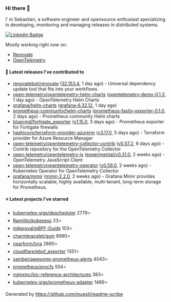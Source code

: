 ### Hi there 👋

I’ m Sebastian, a software engineer and opensource enthusiast specializing in developing, monitoring and managing releases in distributed systems.

[![Linkedin Badge](https://img.shields.io/badge/-LinkedIn-blue?style=flat&logo=Linkedin&logoColor=white&link=https://www.linkedin.com/in/sebastian-poxhofer/)](https://www.linkedin.com/in/sebastian-poxhofer/)

Mostly working right now on:
- [Renovate](https://github.com/renovatebot/renovate)
- [OpenTelemetry](https://github.com/open-telemetry)



#### 🚀 Latest releases I've contributed to

- [renovatebot/renovate](https://github.com/renovatebot/renovate) ([32.153.4](https://github.com/renovatebot/renovate/releases/tag/32.153.4), 1 day ago) - Universal dependency update tool that fits into your workflows.
- [open-telemetry/opentelemetry-helm-charts](https://github.com/open-telemetry/opentelemetry-helm-charts) ([opentelemetry-demo-0.1.3](https://github.com/open-telemetry/opentelemetry-helm-charts/releases/tag/opentelemetry-demo-0.1.3), 1 day ago) - OpenTelemetry Helm Charts
- [grafana/helm-charts](https://github.com/grafana/helm-charts) ([grafana-6.32.12](https://github.com/grafana/helm-charts/releases/tag/grafana-6.32.12), 1 day ago)
- [prometheus-community/helm-charts](https://github.com/prometheus-community/helm-charts) ([prometheus-fastly-exporter-0.1.0](https://github.com/prometheus-community/helm-charts/releases/tag/prometheus-fastly-exporter-0.1.0), 2 days ago) - Prometheus community Helm charts
- [bluecmd/fortigate_exporter](https://github.com/bluecmd/fortigate_exporter) ([v1.15.0](https://github.com/bluecmd/fortigate_exporter/releases/tag/v1.15.0), 3 days ago) - Prometheus exporter for Fortigate firewalls
- [hashicorp/terraform-provider-azurerm](https://github.com/hashicorp/terraform-provider-azurerm) ([v3.17.0](https://github.com/hashicorp/terraform-provider-azurerm/releases/tag/v3.17.0), 5 days ago) - Terraform provider for Azure Resource Manager
- [open-telemetry/opentelemetry-collector-contrib](https://github.com/open-telemetry/opentelemetry-collector-contrib) ([v0.57.2](https://github.com/open-telemetry/opentelemetry-collector-contrib/releases/tag/v0.57.2), 6 days ago) - Contrib repository for the OpenTelemetry Collector
- [open-telemetry/opentelemetry-js](https://github.com/open-telemetry/opentelemetry-js) ([experimental/v0.31.0](https://github.com/open-telemetry/opentelemetry-js/releases/tag/experimental%2Fv0.31.0), 2 weeks ago) - OpenTelemetry JavaScript Client
- [open-telemetry/opentelemetry-operator](https://github.com/open-telemetry/opentelemetry-operator) ([v0.56.0](https://github.com/open-telemetry/opentelemetry-operator/releases/tag/v0.56.0), 2 weeks ago) - Kubernetes Operator for OpenTelemetry Collector
- [grafana/mimir](https://github.com/grafana/mimir) ([mimir-2.2.0](https://github.com/grafana/mimir/releases/tag/mimir-2.2.0), 2 weeks ago) - Grafana Mimir provides horizontally scalable, highly available, multi-tenant, long-term storage for Prometheus.

#### ⭐ Latest projects I've starred

- [kubernetes-sigs/descheduler](https://github.com/kubernetes-sigs/descheduler) 2779⭐
- [Ramilito/kubesess](https://github.com/Ramilito/kubesess) 23⭐
- [mikeroyal/eBPF-Guide](https://github.com/mikeroyal/eBPF-Guide) 103⭐
- [charmbracelet/gum](https://github.com/charmbracelet/gum) 8990⭐
- [nearform/lyra](https://github.com/nearform/lyra) 2890⭐
- [cloudflare/ebpf_exporter](https://github.com/cloudflare/ebpf_exporter) 1351⭐
- [samber/awesome-prometheus-alerts](https://github.com/samber/awesome-prometheus-alerts) 4043⭐
- [prometheus/procfs](https://github.com/prometheus/procfs) 554⭐
- [nginxinc/kic-reference-architectures](https://github.com/nginxinc/kic-reference-architectures) 383⭐
- [kubernetes-sigs/prometheus-adapter](https://github.com/kubernetes-sigs/prometheus-adapter) 1469⭐



Generated by https://github.com/muesli/readme-scribe
